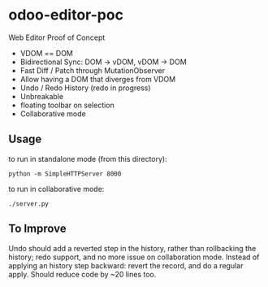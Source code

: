 # odoo-editor-poc

Web Editor Proof of Concept

- VDOM == DOM
- Bidirectional Sync: DOM -> vDOM, vDOM -> DOM
- Fast Diff / Patch through MutationObserver
- Allow having a DOM that diverges from VDOM
- Undo / Redo History (redo in progress)
- Unbreakable
- floating toolbar on selection
- Collaborative mode


Usage
-----

to run in standalone mode (from this directory):

    python -m SimpleHTTPServer 8000


to run in collaborative mode:

    ./server.py


To Improve
----------

Undo should add a reverted step in the history, rather than rollbacking the history; redo support, and
no more issue on collaboration mode. Instead of applying an history step backward: revert the record, and
do a regular apply. Should reduce code by ~20 lines too.
